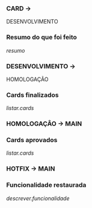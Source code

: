 ### CARD ->
DESENVOLVIMENTO
### Resumo do que foi feito
_resumo_

### DESENVOLVIMENTO ->
HOMOLOGAÇÃO
### Cards finalizados
_listar.cards_

### HOMOLOGAÇÂO -> MAIN
### Cards aprovados
_listar.cards_

### HOTFIX -> MAIN
### Funcionalidade restaurada
_descrever.funcionalidade_